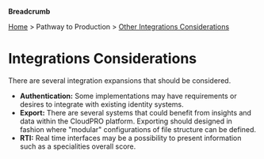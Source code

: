 **Breadcrumb**

[Home](../home.md) > Pathway to Production > [Other Integrations Considerations](ptp/integrations.md)

# Integrations Considerations

There are several integration expansions that should be considered.

* **Authentication:** Some implementations may have requirements or desires to integrate with existing identity systems.
* **Export:** There are several systems that could benefit from insights and data within the CloudPRO platform. Exporting should designed in fashion where "modular" configurations of file structure can be defined.
* **RTI:** Real time interfaces may be a possibility to present information such as a specialities overall score.